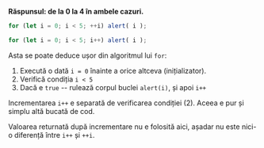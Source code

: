 **Răspunsul: de la 0 la 4 în ambele cazuri.**

```js
for (let i = 0; i < 5; ++i) alert( i );

for (let i = 0; i < 5; i++) alert( i );
```

Asta se poate deduce ușor din algoritmul lui `for`:

1. Execută o dată `i = 0` înainte a orice altceva (inițializator).
2. Verifică condiția `i < 5`
3. Dacă e `true` -- rulează corpul buclei `alert(i)`, și apoi `i++`

Incrementarea `i++` e separată de verificarea condiției (2). Aceea e pur și simplu altă bucată de cod.

Valoarea returnată după incrementare nu e folosită aici, așadar nu este nici-o diferență între `i++` și `++i`.
